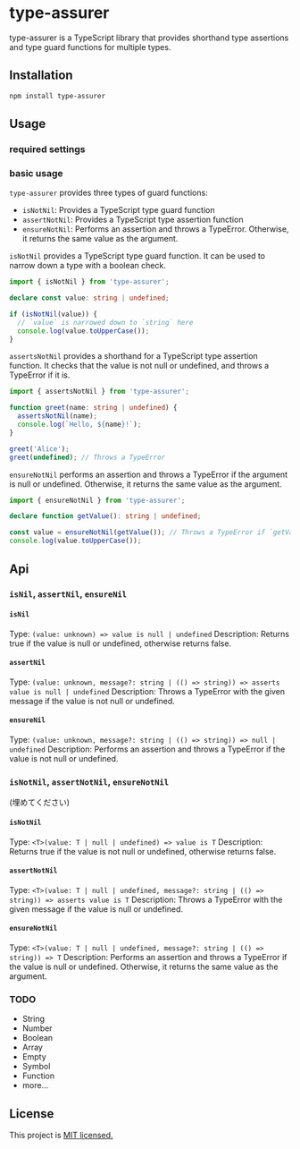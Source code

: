 # type-assurer

type-assurer is a TypeScript library that provides shorthand type assertions and type guard functions for multiple types.

## Installation

```sh
npm install type-assurer
```

## Usage

### required settings


### basic usage

`type-assurer` provides three types of guard functions:

- `isNotNil`: Provides a TypeScript type guard function
- `assertNotNil`: Provides a TypeScript type assertion function
- `ensureNotNil`: Performs an assertion and throws a TypeError. Otherwise, it returns the same value as the argument.

`isNotNil` provides a TypeScript type guard function. It can be used to narrow down a type with a boolean check.

```ts
import { isNotNil } from 'type-assurer';

declare const value: string | undefined;

if (isNotNil(value)) {
  // `value` is narrowed down to `string` here
  console.log(value.toUpperCase());
}
```

`assertsNotNil` provides a shorthand for a TypeScript type assertion function. It checks that the value is not null or undefined, and throws a TypeError if it is.

```ts
import { assertsNotNil } from 'type-assurer';

function greet(name: string | undefined) {
  assertsNotNil(name);
  console.log(`Hello, ${name}!`);
}

greet('Alice');
greet(undefined); // Throws a TypeError
```

`ensureNotNil` performs an assertion and throws a TypeError if the argument is null or undefined. Otherwise, it returns the same value as the argument.

```ts
import { ensureNotNil } from 'type-assurer';

declare function getValue(): string | undefined;

const value = ensureNotNil(getValue()); // Throws a TypeError if `getValue()` returns `undefined`
console.log(value.toUpperCase());
```

## Api

### `isNil`, `assertNil`, `ensureNil`

#### `isNil`

Type: `(value: unknown) => value is null | undefined`
Description: Returns true if the value is null or undefined, otherwise returns false.

#### `assertNil`

Type: `(value: unknown, message?: string | (() => string)) => asserts value is null | undefined`
Description: Throws a TypeError with the given message if the value is not null or undefined.

#### `ensureNil`

Type: `(value: unknown, message?: string | (() => string)) => null | undefined`
Description: Performs an assertion and throws a TypeError if the value is not null or undefined.

### `isNotNil`, `assertNotNil`, `ensureNotNil`

(埋めてください)

#### `isNotNil`

Type: `<T>(value: T | null | undefined) => value is T`
Description: Returns true if the value is not null or undefined, otherwise returns false.

#### `assertNotNil`

Type: `<T>(value: T | null | undefined, message?: string | (() => string)) => asserts value is T`
Description: Throws a TypeError with the given message if the value is null or undefined.


#### `ensureNotNil`

Type: `<T>(value: T | null | undefined, message?: string | (() => string)) => T`
Description: Performs an assertion and throws a TypeError if the value is null or undefined. Otherwise, it returns the same value as the argument.

### TODO

- String
- Number
- Boolean
- Array
- Empty
- Symbol
- Function
- more...

## License

This project is [MIT licensed.](./LICENSE)
